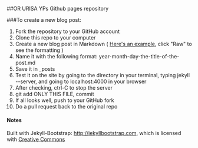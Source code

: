 ##OR URISA YPs Github pages repository

###To create a new blog post:
1. Fork the repository to your GitHub account
2. Clone this repo to your computer
3. Create a new blog post in Markdown ( [Here's an example](https://github.com/plusjade/jekyll-bootstrap/blob/master/_posts/core-samples/2011-12-29-jekyll-introduction.md), click "Raw" to see the formatting )
4. Name it with the following format: year-month-day-the-title-of-the-post.md
5. Save it in _posts
6. Test it on the site by going to the directory in your terminal, typing jekyll --server, and going to localhost:4000 in your browser
7. After checking, ctrl-C to stop the server
8. git add ONLY THIS FILE, commit
9. If all looks well, push to your GitHub fork
10. Do a pull request back to the original repo

#### Notes

Built with Jekyll-Bootstrap: <http://jekyllbootstrap.com>, which is licensed with [Creative Commons](http://creativecommons.org/licenses/by-nc-sa/3.0/)
